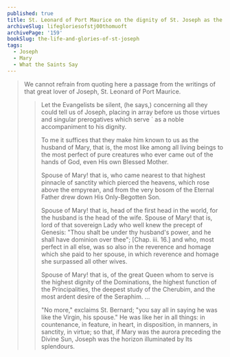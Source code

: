 ```yaml
---
published: true
title: St. Leonard of Port Maurice on the dignity of St. Joseph as the Spouse of the Blessed Virgin Mary
archiveSlug: lifegloriesofstj00thomuoft
archivePage: '159'
bookSlug: the-life-and-glories-of-st-joseph
tags:
  - Joseph
  - Mary
  - What the Saints Say
---
```


> We cannot refrain from quoting here a passage from the writings of that great lover of Joseph, St. Leonard of Port Maurice.
>
>> Let the Evangelists be silent, (he says,) concerning all they could tell us of Joseph, placing in array before us those virtues and singular prerogatives which serve ` as a noble accompaniment to his dignity.
>>
>> To me it suffices that they make him known to us as the husband of Mary, that is, the most like among all living beings to the most perfect of pure creatures who ever came out of the hands of God, even His own Blessed Mother.
>>
>> Spouse of Mary! that is, who came nearest to that highest pinnacle of sanctity which pierced the heavens, which rose above the empyrean, and from the very bosom of the Eternal Father drew down His Only-Begotten Son.
>>
>> Spouse of Mary! that is, head of the first head in the world, for the husband is the head of the wife. Spouse of Mary! that is, lord of that sovereign Lady who well knew the precept of Genesis: "Thou shalt be under thy husband's power, and he shall have dominion over thee"; [Chap. iii. 16.] and who, most perfect in all else, was so also in the reverence and homage which she paid to her spouse, in which reverence and homage she surpassed all other wives.
>>
>> Spouse of Mary! that is, of the great Queen whom to serve is the highest dignity of the Dominations, the highest function of the Principalities, the deepest study of the Cherubim, and the most ardent desire of the Seraphim. ...
>>
>> "No more," exclaims St. Bernard; "you say all in saying he was like the Virgin, his spouse." He was like her in all things: in countenance, in feature, in heart, in disposition, in manners, in sanctity, in virtue; so that, if Mary was the aurora preceding the Divine Sun, Joseph was the horizon illuminated by Its splendours.

